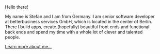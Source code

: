 Hello there!

My name is Stefan and I am from Germany. I am senior software developer at betterbusiness services GmbH, which is located in the center of Berlin. There I build apps, create (hopefully) beautiful front ends and functional back ends and spend my time with a whole lot of clever and talented people.

[Learn more about me...](https://stefan-bauer.online/about/)
